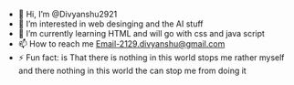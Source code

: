 - 👋 Hi, I’m @Divyanshu2921
- 👀 I’m interested in web desinging and the AI stuff 
- 🌱 I’m currently learning HTML and will go with css and java script 
- 📫 How to reach me Email-2129.divyanshu@gmail.com
- ⚡ Fun fact: is That there is nothing in this world stops me rather myself and there nothing in this world the can stop me from doing it

<!---
Divyanshu2921/Divyanshu2921 is a ✨ special ✨ repository because its `README.md` (this file) appears on your GitHub profile.
You can click the Preview link to take a look at your changes.
--->

